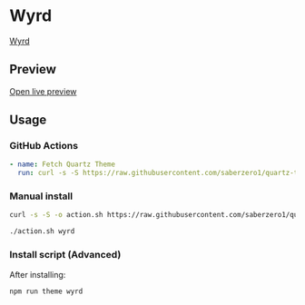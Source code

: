 # Wyrd

[Wyrd](https://github.com/curio-heart)

## Preview

[Open live preview](https://quartz-themes.github.io/wyrd/)

## Usage

### GitHub Actions

```yaml
- name: Fetch Quartz Theme
  run: curl -s -S https://raw.githubusercontent.com/saberzero1/quartz-themes/master/action.sh | bash -s -- wyrd
```

### Manual install

```bash
curl -s -S -o action.sh https://raw.githubusercontent.com/saberzero1/quartz-themes/master/action.sh

./action.sh wyrd
```

### Install script (Advanced)

After installing:

```bash
npm run theme wyrd
```
